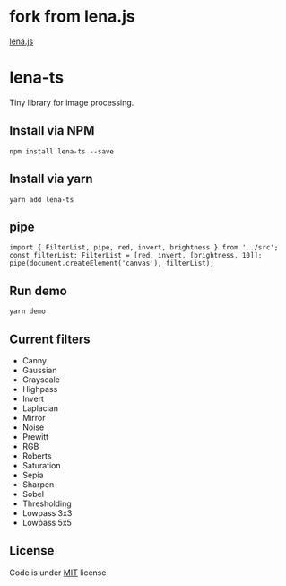 # fork from lena.js
[lena.js](https://github.com/davidsonfellipe/lena.js)

# lena-ts

Tiny library for image processing.

## Install via NPM

```
npm install lena-ts --save
```

## Install via yarn

```
yarn add lena-ts
```

## pipe
```
import { FilterList, pipe, red, invert, brightness } from '../src';
const filterList: FilterList = [red, invert, [brightness, 10]];
pipe(document.createElement('canvas'), filterList);
```
## Run demo

```
yarn demo
```
## Current filters

- Canny
- Gaussian
- Grayscale
- Highpass
- Invert
- Laplacian
- Mirror
- Noise
- Prewitt
- RGB
- Roberts
- Saturation
- Sepia
- Sharpen
- Sobel
- Thresholding
- Lowpass 3x3
- Lowpass 5x5
 
## License

Code is under [MIT](http://ahaoboy.mit-license.org) license
